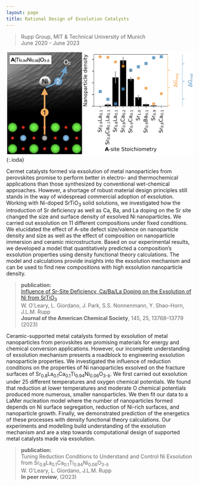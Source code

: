 ```yaml
---
layout: page
title: Rational Design of Exsolution Catalysts
---
```


> Rupp Group, MIT & Technical University of Munich  
> June 2020 - June 2023

![exsolution scheme](exsolution_comp.png){:.ioda}


Cermet catalysts formed via exsolution of metal nanoparticles from perovskites promise to perform better in electro- and thermochemical applications than those synthesized by conventional wet-chemical approaches. However, a shortage of robust material design principles still stands in the way of widespread commercial adoption of exsolution. Working with Ni-doped SrTiO<sub>3</sub> solid solutions, we investigated how the introduction of Sr deficiency as well as Ca, Ba, and La doping on the Sr site changed the size and surface density of exsolved Ni nanoparticles. We carried out exsolution on 11 different compositions under fixed conditions. We elucidated the effect of A-site defect size/valence on nanoparticle density and size as well as the effect of composition on nanoparticle immersion and ceramic microstructure. Based on our experimental results, we developed a model that quantitatively predicted a composition’s exsolution properties using density functional theory calculations. The model and calculations provide insights into the exsolution mechanism and can be used to find new compositions with high exsolution nanoparticle density.

> **publication:**   
> <a href = "https://pubs.acs.org/doi/10.1021/jacs.2c12011" target = "_blank">Influence of Sr-Site Deficiency, Ca/Ba/La Doping on the Exsolution of Ni from SrTiO<sub>3</sub></a>  
>  W. O'Leary, L. Giordano, J. Park, S.S. Nonnenmann, Y. Shao-Horn, J.L.M. Rupp   
> **Journal of the American Chemical Society**, 145, 25, 13768–13779 (2023) 

Ceramic-supported metal catalysts formed by exsolution of metal nanoparticles from perovskites are promising materials for energy and chemical conversion applications. However, our incomplete understanding of exsolution mechanism presents a roadblock to engineering exsolution nanoparticle properties. We investigated the influence of reduction conditions on the properties of Ni nanoparticles exsolved on the fracture surfaces of Sr<sub>0.8</sub>La<sub>0.1</sub>Ca<sub>0.1</sub>Ti<sub>0.94</sub>Ni<sub>0.06</sub>O<sub>3-δ</sub>. We first carried out exsolution under 25 different temperatures and oxygen chemical potentials. We found that reduction at lower temperatures and moderate O chemical potentials produced more numerous, smaller nanoparticles. We then fit our data to a LaMer nucleation model where the number of nanoparticles formed depends on Ni surface segregation, reduction of Ni-rich surfaces, and nanoparticle growth. Finally, we demonstrated prediction of the energetics of these processes with density functional theory calculations. Our experiments and modelling build understanding of the exsolution mechanism and are a step towards computational design of supported metal catalysts made via exsolution.

> **publication:**   
> Tuning Reduction Conditions to Understand and Control Ni Exsolution from Sr<sub>0.8</sub>La<sub>0.1</sub>Ca<sub>0.1</sub>Ti<sub>0.94</sub>Ni<sub>0.06</sub>O<sub>3-δ</sub>  
>  W. O'Leary, L. Giordano, J.L.M. Rupp   
> **In peer review**, (2023) 
